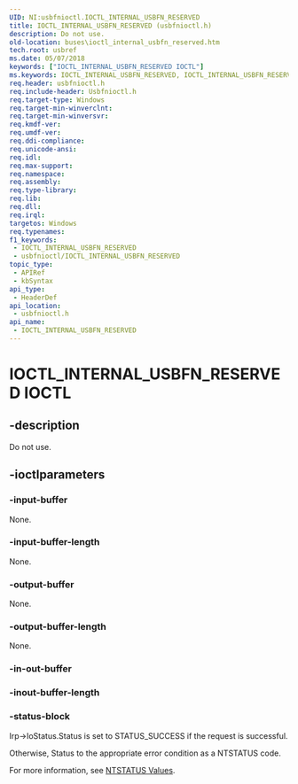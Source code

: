 ```yaml
---
UID: NI:usbfnioctl.IOCTL_INTERNAL_USBFN_RESERVED
title: IOCTL_INTERNAL_USBFN_RESERVED (usbfnioctl.h)
description: Do not use.
old-location: buses\ioctl_internal_usbfn_reserved.htm
tech.root: usbref
ms.date: 05/07/2018
keywords: ["IOCTL_INTERNAL_USBFN_RESERVED IOCTL"]
ms.keywords: IOCTL_INTERNAL_USBFN_RESERVED, IOCTL_INTERNAL_USBFN_RESERVED control, IOCTL_INTERNAL_USBFN_RESERVED control code [Buses], buses.ioctl_internal_usbfn_reserved, usbfnioctl/IOCTL_INTERNAL_USBFN_RESERVED
req.header: usbfnioctl.h
req.include-header: Usbfnioctl.h
req.target-type: Windows
req.target-min-winverclnt: 
req.target-min-winversvr: 
req.kmdf-ver: 
req.umdf-ver: 
req.ddi-compliance: 
req.unicode-ansi: 
req.idl: 
req.max-support: 
req.namespace: 
req.assembly: 
req.type-library: 
req.lib: 
req.dll: 
req.irql: 
targetos: Windows
req.typenames: 
f1_keywords:
 - IOCTL_INTERNAL_USBFN_RESERVED
 - usbfnioctl/IOCTL_INTERNAL_USBFN_RESERVED
topic_type:
 - APIRef
 - kbSyntax
api_type:
 - HeaderDef
api_location:
 - usbfnioctl.h
api_name:
 - IOCTL_INTERNAL_USBFN_RESERVED
---
```


# IOCTL_INTERNAL_USBFN_RESERVED IOCTL


## -description

Do not use.

## -ioctlparameters

### -input-buffer

None.

### -input-buffer-length

None.

### -output-buffer

None.

### -output-buffer-length

None.

### -in-out-buffer

### -inout-buffer-length

### -status-block

Irp->IoStatus.Status is set to STATUS_SUCCESS if the request is successful.

Otherwise, Status to the appropriate error condition as a NTSTATUS code. 

For more information, see [NTSTATUS Values](/windows-hardware/drivers/kernel/ntstatus-values).
